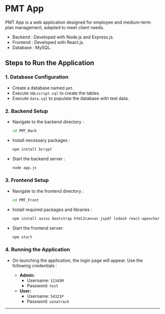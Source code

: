 # PMT App

PMT App is a web application designed for employee and medium-term plan management, adapted to meet client needs.

- Backend : Developed with Node.js and Express.js.
- Frontend : Developed with React.js.
- Database : MySQL.

## Steps to Run the Application

### 1. Database Configuration
- Create a database named `pmt`.
- Execute `SQLscript.sql` to create the tables.
- Execute `data.sql` to populate the database with test data.

### 2. Backend Setup
- Navigate to the backend directory :
  ```bash
  cd PMT_Back
  ```
- Install necessary packages :
  ```bash
  npm install bcrypt
  ```
- Start the backend server :
  ```bash
  node app.js
  ```

### 3. Frontend Setup
- Navigate to the frontend directory :
  ```bash
  cd PMT_Front
  ```
- Install required packages and libraries :
  ```bash
  npm install axios bootstrap html2canvas jspdf lodash react-apexcharts react-data-table-component react-router-dom react-scripts react-table reactstrap styled-components web-vitals @fortawesome/fontawesome-svg-core @fortawesome/free-solid-svg-icons @fortawesome/react-fontawesome
  ```
- Start the frontend server:
  ```bash
  npm start
  ```

### 4. Running the Application
- On launching the application, the login page will appear. Use the following credentials :
  
  - **Admin:**
    - Username: `12345M`
    - Password: `test`
  - **User:**
    - Username: `54321P`
    - Password: `sonatrach`

---
